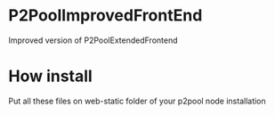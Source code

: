 P2PoolImprovedFrontEnd
====================

Improved version of P2PoolExtendedFrontend

How install
====================
Put all these files on web-static folder of your p2pool node installation